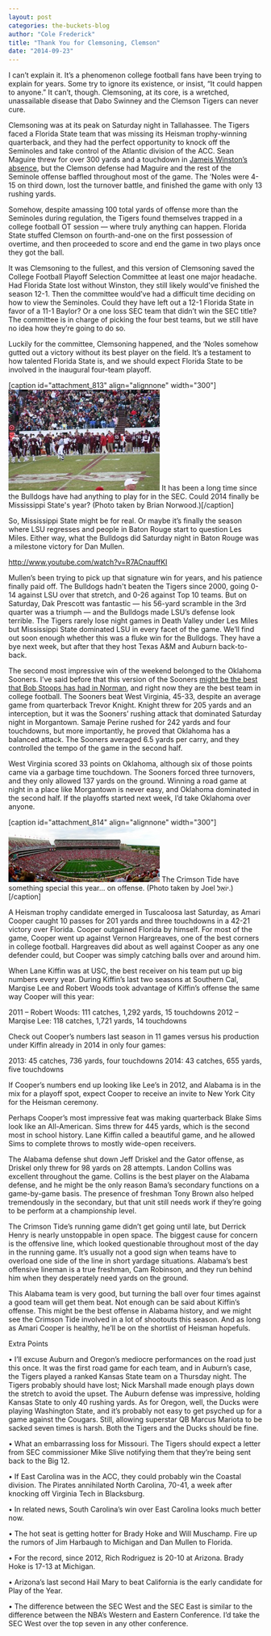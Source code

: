 ```yaml
---
layout: post
categories: the-buckets-blog
author: "Cole Frederick"
title: "Thank You for Clemsoning, Clemson"
date: "2014-09-23"
---
```


I can’t explain it. It’s a phenomenon college football fans have been trying to explain for years. Some try to ignore its existence, or insist, “It could happen to anyone.” It can’t, though. Clemsoning, at its core, is a wretched, unassailable disease that Dabo Swinney and the Clemson Tigers can never cure.

Clemsoning was at its peak on Saturday night in Tallahassee. The Tigers faced a Florida State team that was missing its Heisman trophy-winning quarterback, and they had the perfect opportunity to knock off the Seminoles and take control of the Atlantic division of the ACC. Sean Maguire threw for over 300 yards and a touchdown in [Jameis Winston’s absence](http://espn.go.com/college-football/story/_/id/11570226/suspension-hit-home-florida-state-seminoles-qb-jameis-winston), but the Clemson defense had Maguire and the rest of the Seminole offense baffled throughout most of the game. The ‘Noles were 4-15 on third down, lost the turnover battle, and finished the game with only 13 rushing yards.

Somehow, despite amassing 100 total yards of offense more than the Seminoles during regulation, the Tigers found themselves trapped in a college football OT session — where truly anything can happen. Florida State stuffed Clemson on fourth-and-one on the first possession of overtime, and then proceeded to score and end the game in two plays once they got the ball.

It was Clemsoning to the fullest, and this version of Clemsoning saved the College Football Playoff Selection Committee at least one major headache. Had Florida State lost without Winston, they still likely would’ve finished the season 12-1. Then the committee would’ve had a difficult time deciding on how to view the Seminoles. Could they have left out a 12-1 Florida State in favor of a 11-1 Baylor? Or a one loss SEC team that didn’t win the SEC title? The committee is in charge of picking the four best teams, but we still have no idea how they’re going to do so.

Luckily for the committee, Clemsoning happened, and the ‘Noles somehow gutted out a victory without its best player on the field. It’s a testament to how talented Florida State is, and we should expect Florida State to be involved in the inaugural four-team playoff.

\[caption id="attachment\_813" align="alignnone" width="300"\][![It has been a long time since the Bulldogs have had anything to play for in the SEC. Could 2014 finally be Mississippi State's year? (Photo taken by Brian Norwood.)](/img/Mississippi-State.Football-300x200.jpg)](http://www.thehighscreen.com/wp-content/uploads/2014/09/Mississippi-State.Football.jpg) It has been a long time since the Bulldogs have had anything to play for in the SEC. Could 2014 finally be Mississippi State's year? (Photo taken by Brian Norwood.)\[/caption\]

So, Mississippi State might be for real. Or maybe it’s finally the season where LSU regresses and people in Baton Rouge start to question Les Miles. Either way, what the Bulldogs did Saturday night in Baton Rouge was a milestone victory for Dan Mullen.

http://www.youtube.com/watch?v=R7ACnauffKI

Mullen’s been trying to pick up that signature win for years, and his patience finally paid off. The Bulldogs hadn't beaten the Tigers since 2000, going 0-14 against LSU over that stretch, and 0-26 against Top 10 teams. But on Saturday, Dak Prescott was fantastic — his 56-yard scramble in the 3rd quarter was a triumph — and the Bulldogs made LSU’s defense look terrible. The Tigers rarely lose night games in Death Valley under Les Miles but Mississippi State dominated LSU in every facet of the game. We’ll find out soon enough whether this was a fluke win for the Bulldogs. They have a bye next week, but after that they host Texas A&M and Auburn back-to-back.

The second most impressive win of the weekend belonged to the Oklahoma Sooners. I’ve said before that this version of the Sooners [might be the best that Bob Stoops has had in Norman](http://www.thehighscreen.com/2014/09/college-football-week-three-preview/), and right now they are the best team in college football. The Sooners beat West Virginia, 45-33, despite an average game from quarterback Trevor Knight. Knight threw for 205 yards and an interception, but it was the Sooners’ rushing attack that dominated Saturday night in Morgantown. Samaje Perine rushed for 242 yards and four touchdowns, but more importantly, he proved that Oklahoma has a balanced attack. The Sooners averaged 6.5 yards per carry, and they controlled the tempo of the game in the second half.

West Virginia scored 33 points on Oklahoma, although six of those points came via a garbage time touchdown. The Sooners forced three turnovers, and they only allowed 137 yards on the ground. Winning a road game at night in a place like Morgantown is never easy, and Oklahoma dominated in the second half. If the playoffs started next week, I’d take Oklahoma over anyone.

\[caption id="attachment\_814" align="alignnone" width="300"\][![The Crimson Tide have something special this year... on offense. (Photo taken by Joel יוֹאֵל.)](/img/Alabama.Bryant-DennyStadium-300x110.jpg)](http://www.thehighscreen.com/wp-content/uploads/2014/09/Alabama.Bryant-DennyStadium.jpg) The Crimson Tide have something special this year... on offense. (Photo taken by Joel יוֹאֵל.)\[/caption\]

A Heisman trophy candidate emerged in Tuscaloosa last Saturday, as Amari Cooper caught 10 passes for 201 yards and three touchdowns in a 42-21 victory over Florida. Cooper outgained Florida by himself. For most of the game, Cooper went up against Vernon Hargreaves, one of the best corners in college football. Hargreaves did about as well against Cooper as any one defender could, but Cooper was simply catching balls over and around him.

When Lane Kiffin was at USC, the best receiver on his team put up big numbers every year. During Kiffin’s last two seasons at Southern Cal, Marqise Lee and Robert Woods took advantage of Kiffin’s offense the same way Cooper will this year:

2011 – Robert Woods: 111 catches, 1,292 yards, 15 touchdowns 2012 – Marqise Lee: 118 catches, 1,721 yards, 14 touchdowns

Check out Cooper’s numbers last season in 11 games versus his production under Kiffin already in 2014 in only four games:

2013: 45 catches, 736 yards, four touchdowns 2014: 43 catches, 655 yards, five touchdowns

If Cooper’s numbers end up looking like Lee’s in 2012, and Alabama is in the mix for a playoff spot, expect Cooper to receive an invite to New York City for the Heisman ceremony.

Perhaps Cooper’s most impressive feat was making quarterback Blake Sims look like an All-American. Sims threw for 445 yards, which is the second most in school history. Lane Kiffin called a beautiful game, and he allowed Sims to complete throws to mostly wide-open receivers.

The Alabama defense shut down Jeff Driskel and the Gator offense, as Driskel only threw for 98 yards on 28 attempts. Landon Collins was excellent throughout the game. Collins is the best player on the Alabama defense, and he might be the only reason Bama’s secondary functions on a game-by-game basis. The presence of freshman Tony Brown also helped tremendously in the secondary, but that unit still needs work if they’re going to be perform at a championship level.

The Crimson Tide’s running game didn’t get going until late, but Derrick Henry is nearly unstoppable in open space. The biggest cause for concern is the offensive line, which looked questionable throughout most of the day in the running game. It’s usually not a good sign when teams have to overload one side of the line in short yardage situations. Alabama’s best offensive lineman is a true freshman, Cam Robinson, and they run behind him when they desperately need yards on the ground.

This Alabama team is very good, but turning the ball over four times against a good team will get them beat. Not enough can be said about Kiffin’s offense. This might be the best offense in Alabama history, and we might see the Crimson Tide involved in a lot of shootouts this season. And as long as Amari Cooper is healthy, he’ll be on the shortlist of Heisman hopefuls.

Extra Points

• I’ll excuse Auburn and Oregon’s mediocre performances on the road just this once. It was the first road game for each team, and in Auburn’s case, the Tigers played a ranked Kansas State team on a Thursday night. The Tigers probably should have lost; Nick Marshall made enough plays down the stretch to avoid the upset. The Auburn defense was impressive, holding Kansas State to only 40 rushing yards. As for Oregon, well, the Ducks were playing Washington State, and it’s probably not easy to get psyched up for a game against the Cougars. Still, allowing superstar QB Marcus Mariota to be sacked seven times is harsh. Both the Tigers and the Ducks should be fine.

• What an embarrassing loss for Missouri. The Tigers should expect a letter from SEC commissioner Mike Slive notifying them that they’re being sent back to the Big 12.

• If East Carolina was in the ACC, they could probably win the Coastal division. The Pirates annihilated North Carolina, 70-41, a week after knocking off Virginia Tech in Blacksburg.

• In related news, South Carolina’s win over East Carolina looks much better now.

• The hot seat is getting hotter for Brady Hoke and Will Muschamp. Fire up the rumors of Jim Harbaugh to Michigan and Dan Mullen to Florida.

• For the record, since 2012, Rich Rodriguez is 20-10 at Arizona. Brady Hoke is 17-13 at Michigan.

• Arizona’s last second Hail Mary to beat California is the early candidate for Play of the Year.

• The difference between the SEC West and the SEC East is similar to the difference between the NBA’s Western and Eastern Conference. I’d take the SEC West over the top seven in any other conference.


